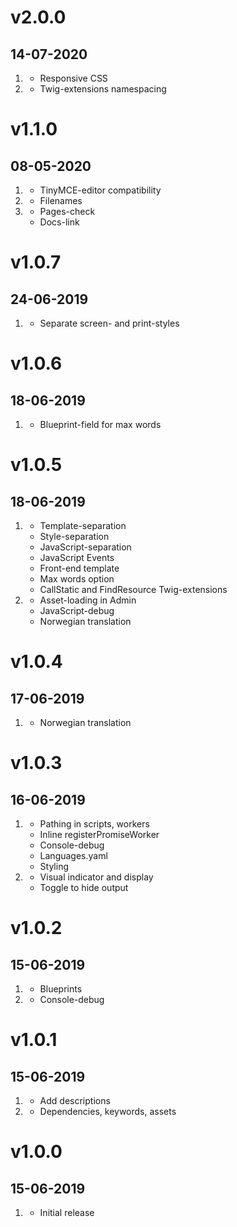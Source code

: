# v2.0.0
##  14-07-2020

1. [](#new)
    * Responsive CSS
2. [](#bugfix)
    * Twig-extensions namespacing

# v1.1.0
##  08-05-2020

1. [](#new)
    * TinyMCE-editor compatibility
2. [](#improved)
    * Filenames
3. [](#bugfix)
    * Pages-check
    * Docs-link

# v1.0.7
##  24-06-2019

1. [](#improved)
    * Separate screen- and print-styles

# v1.0.6
##  18-06-2019

1. [](#new)
    * Blueprint-field for max words

# v1.0.5
##  18-06-2019

1. [](#new)
    * Template-separation
    * Style-separation
    * JavaScript-separation
    * JavaScript Events
    * Front-end template
    * Max words option
    * CallStatic and FindResource Twig-extensions
2. [](#improved)
    * Asset-loading in Admin
    * JavaScript-debug
    * Norwegian translation

# v1.0.4
##  17-06-2019

1. [](#new)
    * Norwegian translation

# v1.0.3
##  16-06-2019

1. [](#improved)
    * Pathing in scripts, workers
    * Inline registerPromiseWorker
    * Console-debug
    * Languages.yaml
    * Styling
2. [](#new)
    * Visual indicator and display
    * Toggle to hide output

# v1.0.2
##  15-06-2019

1. [](#bugfix)
    * Blueprints
2. [](#new)
    * Console-debug

# v1.0.1
##  15-06-2019

1. [](#new)
    * Add descriptions
2. [](#improved)
    * Dependencies, keywords, assets

# v1.0.0
##  15-06-2019

1. [](#new)
    * Initial release
